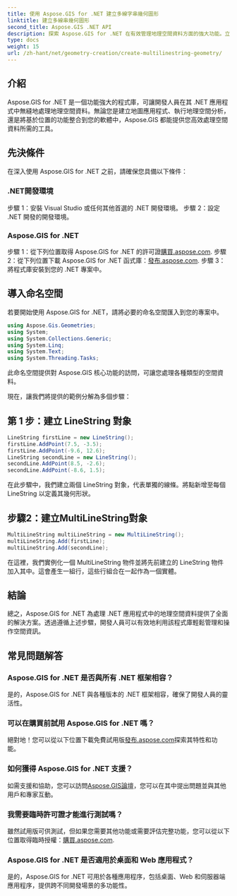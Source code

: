 ```yaml
---
title: 使用 Aspose.GIS for .NET 建立多線字串幾何圖形
linktitle: 建立多線串幾何圖形
second_title: Aspose.GIS .NET API
description: 探索 Aspose.GIS for .NET 在有效管理地理空間資料方面的強大功能。立即下載以獲得無縫體驗。
type: docs
weight: 15
url: /zh-hant/net/geometry-creation/create-multilinestring-geometry/
---
```

## 介紹
Aspose.GIS for .NET 是一個功能強大的程式庫，可讓開發人員在其 .NET 應用程式中無縫地處理地理空間資料。無論您是建立地圖應用程式、執行地理空間分析，還是將基於位置的功能整合到您的軟體中，Aspose.GIS 都能提供您高效處理空間資料所需的工具。
## 先決條件
在深入使用 Aspose.GIS for .NET 之前，請確保您具備以下條件：
### .NET開發環境
步驟 1：安裝 Visual Studio 或任何其他首選的 .NET 開發環境。
步驟 2：設定 .NET 開發的開發環境。
### Aspose.GIS for .NET
步驟 1：從下列位置取得 Aspose.GIS for .NET 的許可證[購買.aspose.com](https://purchase.aspose.com/buy).
步驟 2：從下列位置下載 Aspose.GIS for .NET 函式庫：[發布.aspose.com](https://releases.aspose.com/gis/net/).
步驟 3：將程式庫安裝到您的 .NET 專案中。

## 導入命名空間
若要開始使用 Aspose.GIS for .NET，請將必要的命名空間匯入到您的專案中。

```csharp
using Aspose.Gis.Geometries;
using System;
using System.Collections.Generic;
using System.Linq;
using System.Text;
using System.Threading.Tasks;
```
此命名空間提供對 Aspose.GIS 核心功能的訪問，可讓您處理各種類型的空間資料。

現在，讓我們將提供的範例分解為多個步驟：
## 第 1 步：建立 LineString 對象
```csharp
LineString firstLine = new LineString();
firstLine.AddPoint(7.5, -3.5);
firstLine.AddPoint(-9.6, 12.6);
LineString secondLine = new LineString();
secondLine.AddPoint(8.5, -2.6);
secondLine.AddPoint(-8.6, 1.5);
```
在此步驟中，我們建立兩個 LineString 對象，代表單獨的線條。將點新增至每個 LineString 以定義其幾何形狀。
## 步驟2：建立MultiLineString對象
```csharp
MultiLineString multiLineString = new MultiLineString();
multiLineString.Add(firstLine);
multiLineString.Add(secondLine);
```
在這裡，我們實例化一個 MultiLineString 物件並將先前建立的 LineString 物件加入其中。這會產生一組行，這些行組合在一起作為一個實體。

## 結論
總之，Aspose.GIS for .NET 為處理 .NET 應用程式中的地理空間資料提供了全面的解決方案。透過遵循上述步驟，開發人員可以有效地利用該程式庫輕鬆管理和操作空間資訊。
## 常見問題解答
### Aspose.GIS for .NET 是否與所有 .NET 框架相容？
是的，Aspose.GIS for .NET 與各種版本的 .NET 框架相容，確保了開發人員的靈活性。
### 可以在購買前試用 Aspose.GIS for .NET 嗎？
絕對地！您可以從以下位置下載免費試用版[發布.aspose.com](https://releases.aspose.com/)探索其特性和功能。
### 如何獲得 Aspose.GIS for .NET 支援？
如需支援和協助，您可以訪問[Aspose.GIS論壇](https://forum.aspose.com/c/gis/33)，您可以在其中提出問題並與其他用戶和專家互動。
### 我需要臨時許可證才能進行測試嗎？
雖然試用版可供測試，但如果您需要其他功能或需要評估完整功能，您可以從以下位置取得臨時授權：[購買.aspose.com](https://purchase.aspose.com/temporary-license/).
### Aspose.GIS for .NET 是否適用於桌面和 Web 應用程式？
是的，Aspose.GIS for .NET 可用於各種應用程序，包括桌面、Web 和伺服器端應用程序，提供跨不同開發場景的多功能性。